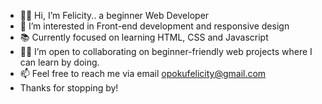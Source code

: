 - 👋🏽 Hi, I’m Felicity.. a beginner Web Developer
- 🌱 I’m interested in Front-end development and responsive design
- 📚 Currently focused on learning HTML, CSS and Javascript
- 🤝🏽 I’m open to collaborating on beginner-friendly web projects where I can learn by doing.
- 📫 Feel free to reach me via email opokufelicity@gmail.com
- Thanks for stopping by!
